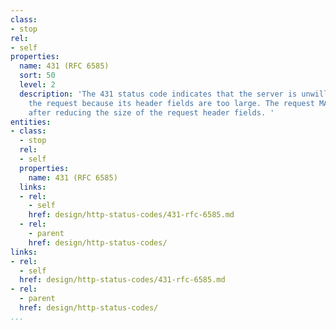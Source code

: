 ```yaml
---
class:
- stop
rel:
- self
properties:
  name: 431 (RFC 6585)
  sort: 50
  level: 2
  description: 'The 431 status code indicates that the server is unwilling to process
    the request because its header fields are too large. The request MAY be resubmitted
    after reducing the size of the request header fields. '
entities:
- class:
  - stop
  rel:
  - self
  properties:
    name: 431 (RFC 6585)
  links:
  - rel:
    - self
    href: design/http-status-codes/431-rfc-6585.md
  - rel:
    - parent
    href: design/http-status-codes/
links:
- rel:
  - self
  href: design/http-status-codes/431-rfc-6585.md
- rel:
  - parent
  href: design/http-status-codes/
...
```

